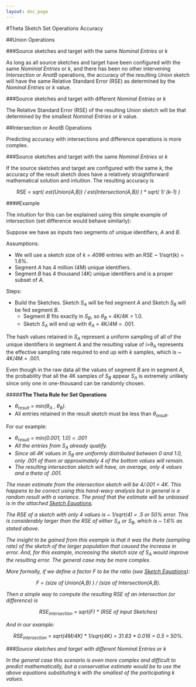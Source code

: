 ```yaml
---
layout: doc_page
---
```


#Theta Sketch Set Operations Accuracy

##Union Operations

###Source sketches and target with the same <i>Nominal Entries</i> or <i>k</i>

As long as all source sketches and target have been configured with the same <i>Nominial Entries</i> or <i>k</i>, 
and there has been no other intervening <i>Intersection</i> or <i>AnotB</i> operations, 
the accuracy of the resulting <i>Union</i> sketch will have the same Relative Standard Error (RSE) as 
determined by the <i>Nominal Entries</i> or <i>k</i> value.

###Source sketches and target with different <i>Nominal Entries</i> or <i>k</i>

The Relative Standard Error (RSE) of the resulting <i>Union</i> sketch will be that determined by the smallest 
<i>Nominal Entries</i> or <i>k</i> value.

##Intersection or AnotB Operations

Predicting accuracy with intersections and difference operations is more complex.  

###Source sketches and target with the same <i>Nominal Entries</i> or <i>k</i>

If the source sketches and target are configured with the same <i>k</i>, the accuracy of the result sketch does 
have a relatively straightforward mathematical solution and intuition. 
The resulting accuracy is 

<center>RSE = <i>sqrt( est(Union(A,B)) / est(Intersection(A,B)) ) * sqrt( 1/ (k-1) )</i></center>

####Example

The intuition for this can be explained using this simple example of intersection 
(set difference would behave similarly):

Suppose we have as inputs two segments of unique identifiers, <i>A</i> and <i>B</i>.

Assumptions:

* We will use a sketch size of <i>k = 4096</i> entries with an RSE ~ 1/sqrt(k) = 1.6%.
* Segment <i>A</i> has 4 million (4M) unique identifiers.
* Segment <i>B</i> has 4 thousand (4K) unique identifiers and is a proper subset of <i>A</i>.

Steps:

* Build the Sketches.  Sketch <i>S<sub>A</sub></i> will be fed segment <i>A</i> and Sketch <i>S<sub>B</sub></i> 
will be fed segment <i>B</i>.
    * Segment <i>B</i> fits exactly in <i>S<sub>B</sub></i>, so <i>&theta;<sub>B</sub></i> = 4K/4K = 1.0.
    * Sketch <i>S<sub>A</sub></i> will end up with <i>&theta;<sub>A</sub></i> = 4K/4M = .001.

The hash values retained in <i>S<sub>A</sub></i> represent a uniform sampling of all of the unique identifiers 
in segment <i>A</i> and the resulting value of i>&theta;<sub>A</sub></i> represents the effective sampling rate
required to end up with <i>k</i> samples, which is ~ 4K/4M = .001.

Even though in the raw data all the values of segment <i>B</i> are in segment <i>A</i>, the probability 
that all the 4K samples of <i>S<sub>B</sub></i> appear <i>S<sub>A</sub></i> is extremely unlikely since 
only one in one-thousand can be randomly chosen.

#####<b>The Theta Rule for Set Operations</b>
* <i>&theta;<sub>result</sub> = min(&theta;<sub>A</sub> , &theta;<sub>B</sub>)</i>.
* All entries retained in the result sketch must be less than <i>&theta;<sub>result</sub></i>.

For our example:

* <i>&theta;<sub>result</sub> = min(0.001, 1.0) = .001
* All the entries from <i>S<sub>A</sub></i> already qualify. 
* Since all 4K values in <i>S<sub>B</sub></i> are uniformly distributed between 0 and 1.0, only .001 of them 
or approximately 4 of the bottom values will remain.
* The resulting intersection sketch will have, on average, only 4 values and a theta of .001.

The mean estimate from the intersection sketch will be 4/.001 = 4K. 
This happens to be correct using this hand-wavy analysis but in general is a random result with a variance. 
The proof that the estimate will be unbiased is in the attached <a href="SketchEquations.pdf">Sketch Equations</a>.

The RSE of a sketch with only 4 values is ~ 1/sqrt(4) = .5 or 50% error. 
This is considerably larger than the RSE of either <i>S<sub>A</sub></i> or <i>S<sub>B</sub></i>, 
which is ~ 1.6% as stated above.

The insight to be gained from this example is that it was the theta (sampling rate) of the sketch of the 
larger population that caused the increase in error. 
And, for this example, increasing the sketch size of <i>S<sub>A</sub></i> would improve the resulting error. 
The general case may be more complex.

More formally, if we define a factor <i>F</i> to be the ratio 
(see <a href="SketchEquations.pdf">Sketch Equations</a>):

<center><i>F</i> = (size of Union(A,B) ) / (size of Intersection(A,B).</center>

Then a simple way to compute the resulting RSE of an intersection (or difference) is

<center>RSE<sub><i>intersection</i></sub> = <i>sqrt(F) * (RSE of input Sketches)</i></center>

And in our example:

<center>RSE<sub><i>intersection</i></sub> = sqrt(4M/4K) * 1/sqrt(4K) = 31.63 * 0.016 =  0.5 = 50%.</center>


###Source sketches and target with different <i>Nominal Entries</i> or <i>k</i>

In the general case this scenario is even more complex and difficult to predict mathematically, but a conservative
estimate would be to use the above equations substituting <i>k</i> with the smallest of the participating 
<i>k</i> values.
